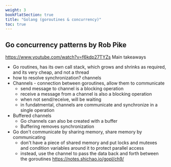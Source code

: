 ```yaml
---
weight: 3
bookFlatSection: true
title: "Golang (goroutines & concurrency)"
toc: true
---
```


##  Go concurrency patterns by Rob Pike
https://www.youtube.com/watch?v=f6kdp27TYZs
Main takeaways
- Go routines, has its own call stack, which grows and shrinks as required, and its very cheap, and not a thread
- how to resolve synchronization? channels
- Channels - connection between goroutines, allow them to communicate
    - send message to channel is a blocking operation
    - receive a message from a channel is also a blocking operation
    - when not send/receive, will be waiting
    - in fundatmental, channels are communicate and synchronize in a single operation
- Buffered channels
    - Go channels can also be created with a buffer
    - Buffering removes synchronization
- Go don't communicate by sharing memory, share memory by communicating
    - don't have a piece of shared memory and put locks and mutexes and condition variables around it to protect parallel access
    - instead, use the channel to pass the data back and forth between the goroutines
https://notes.shichao.io/gopl/ch9/